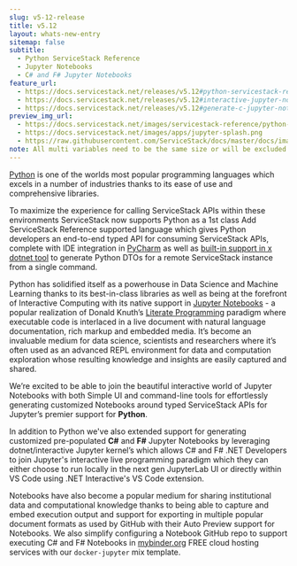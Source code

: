 ```yaml
---
slug: v5-12-release
title: v5.12
layout: whats-new-entry
sitemap: false
subtitle:
  - Python ServiceStack Reference
  - Jupyter Notebooks
  - C# and F# Jupyter Notebooks
feature_url: 
  - https://docs.servicestack.net/releases/v5.12#python-servicestack-reference
  - https://docs.servicestack.net/releases/v5.12#interactive-jupyter-notebooks
  - https://docs.servicestack.net/releases/v5.12#generate-c-jupyter-notebooks
preview_img_url:
  - https://docs.servicestack.net/images/servicestack-reference/python-reference.png
  - https://docs.servicestack.net/images/apps/jupyter-splash.png
  - https://raw.githubusercontent.com/ServiceStack/docs/master/docs/images/jupyter/jupyter-lab-visual-example.png
note: All multi variables need to be the same size or will be excluded from output.
---
```


[Python](https://python.org) is one of the worlds most popular programming languages which 
excels in a number of industries thanks to its ease of use and comprehensive libraries. 

To maximize the experience for calling ServiceStack APIs within these environments 
ServiceStack now supports Python as a 1st class Add ServiceStack Reference supported language 
which gives Python developers an end-to-end typed API for consuming ServiceStack APIs, 
complete with IDE integration in [PyCharm](https://www.jetbrains.com/pycharm/) as well as 
[built-in support in x dotnet tool](https://docs.servicestack.net//dotnet-tool#addupdate-servicestack-references) 
to generate Python DTOs for a remote ServiceStack instance from a single command.

<!--separator-->

Python has solidified itself as a powerhouse in Data Science and Machine Learning thanks to its 
best-in-class libraries as well as being at the forefront of Interactive Computing with its native 
support in [Jupyter Notebooks](https://jupyter.org/) - a popular realization of Donald Knuth’s 
[Literate Programming](https://en.wikipedia.org/wiki/Literate_programming) 
paradigm where executable code is interlaced in a live document with natural language 
documentation, rich markup and embedded media. It’s become an invaluable medium for data 
science, scientists and researchers where it’s often used as an advanced REPL environment 
for data and computation exploration whose resulting knowledge and insights are easily 
captured and shared.

We’re excited to be able to join the beautiful interactive world of Jupyter Notebooks with 
both Simple UI and command-line tools for effortlessly generating customized Notebooks around 
typed ServiceStack APIs for Jupyter’s premier support for **Python**.


<!--separator-->

In addition to Python we've also extended support for generating customized pre-populated 
**C#** and **F#** Jupyter Notebooks by leveraging dotnet/interactive Jupyter kernel’s which
allows C# and F# .NET Developers to join Jupyter's interactive live programming paradigm
which they can either choose to run locally in the next gen JupyterLab UI or directly within 
VS Code using .NET Interactive's VS Code extension.

Notebooks have also become a popular medium for sharing institutional data and computational 
knowledge thanks to being able to capture and embed execution output and support for exporting 
in multiple popular document formats as used by GitHub with their Auto Preview support for
Notebooks. We also simplify configuring a Notebook GitHub repo to support executing C# and
F# Notebooks in [mybinder.org](https://mybinder.org) FREE cloud hosting services with our
`docker-jupyter` mix template.